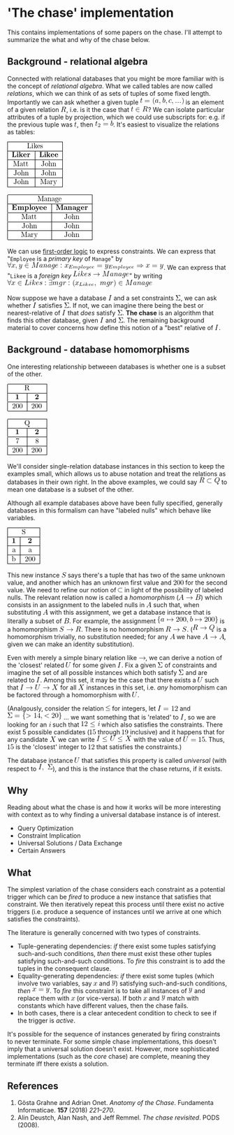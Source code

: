 
<!--
    To generate the readme, run:

    docker run -ti --rm -v DOLLARSIGN(pwd):/test/usr maltegruber/readme-tex:1.0.0

    see: https://github.com/MalteGruber/readme-tex

-->



# 'The chase' implementation

This contains implementations of some papers on the chase. I'll attempt to summarize the what and why of the chase below.

## Background - relational algebra

Connected with relational databases that you might be more familiar with is the concept of *relational algebra*. What we called tables are now called *relations*, which we can think of as sets of tuples of some fixed length. Importantly we can ask whether a given tuple ![t=(a,b, c, ...)](doc/teximg/tex_img_0_AZYOO.png) is an element of a given relation ![R](doc/teximg/tex_img_1_QVMLP.png), i.e. is it the case that ![t \in R](doc/teximg/tex_img_2_V5HA4.png)? We can isolate particular attributes of a tuple by projection, which we could use subscripts for: e.g. if the previous tuple was ![t](doc/teximg/tex_img_3_C9RXS.png), then ![t_2 = b](doc/teximg/tex_img_4_KIN9D.png). It's easiest to visualize the relations as tables:


![\begin{tabular}{ |c|c| } \hline \multicolumn{2}{ |c| }{Likes}   \\ \hline \textbf{Liker}  & \textbf{Likee}\\ \hline Matt            & John          \\ \hline John            & John          \\ \hline John            & Mary          \\ \hline\end{tabular}](doc/teximg/tex_img_5_MEP8V.png)


![\begin{tabular}{ |c|c| } \hline \multicolumn{2}{ |c| }{Manage}   \\ \hline \textbf{Employee}  & \textbf{Manager}\\ \hline Matt            & John          \\ \hline John            & John          \\ \hline Mary            & John          \\ \hline\end{tabular}](doc/teximg/tex_img_6_6YDI0.png)


We can use [first-order logic](https://www.javatpoint.com/first-order-logic-in-artificial-intelligence) to express constraints. We can express that "`Employee` is a *primary key* of `Manage`" by ![\forall x, y \in Manage: x_{Employee}=y_{Employee} \Rightarrow x=y](doc/teximg/tex_img_7_H6360.png). We can express that "`Likee` is a *foreign key* ![Likes \rightarrow Manage](doc/teximg/tex_img_8_HIHMC.png)" by writing ![\forall x \in Likes: \exists mgr: (x_{Likee},\ mgr) \in {Manage}](doc/teximg/tex_img_9_BUFZR.png)

Now suppose we have a database ![I](doc/teximg/tex_img_10_HSFJ7.png) and a set constraints ![\Sigma](doc/teximg/tex_img_11_XGF3X.png), we can ask whether ![I](doc/teximg/tex_img_12_V0Y9J.png) satisfies ![\Sigma](doc/teximg/tex_img_13_C4F5E.png). If not, we can imagine there being the best or nearest-relative of ![I](doc/teximg/tex_img_14_JI8BN.png) that *does* satisfy ![\Sigma](doc/teximg/tex_img_15_G4RMU.png). **The chase** is an algorithm that finds this other database, given ![I](doc/teximg/tex_img_16_D1AHH.png) and ![\Sigma](doc/teximg/tex_img_17_I0HBU.png). The remaining background material to cover concerns how define this notion of a "best" relative of ![I](doc/teximg/tex_img_18_BOK88.png).

## Background - database homomorphisms

One interesting relationship betweeen databases is whether one is a subset of the other.

![\begin{tabular}{ |c|c| } \hline \multicolumn{2}{ |c| }{R}   \\ \hline \textbf{1}  & \textbf{2}\\ \hline 200            & 200          \\ \hline\end{tabular}](doc/teximg/tex_img_19_8ZJCW.png)

![\begin{tabular}{ |c|c| } \hline \multicolumn{2}{ |c| }{Q} \\ \hline \textbf{1}  & \textbf{2}  \\ \hline 7              & 8        \\ \hline 200            & 200      \\ \hline\end{tabular}](doc/teximg/tex_img_20_5HECF.png)


We'll consider single-relation database instances in this section to keep the examples small, which allows us to abuse notation and treat the relations as databases in their own right. In the above examples, we could say ![R \subset Q](doc/teximg/tex_img_21_GTC47.png) to mean one database is a subset of the other.

Although all example databases above have been fully specified, generally databases in this formalism can have "labeled nulls" which behave like variables.


![\begin{tabular}{ |c|c| } \hline \multicolumn{2}{ |c| }{S} \\ \hline \textbf{1}  & \textbf{2}  \\ \hline a            & a        \\ \hline b            & 200      \\ \hline\end{tabular}](doc/teximg/tex_img_22_IE4WZ.png)

This new instance ![S](doc/teximg/tex_img_23_JCT7X.png) says there's a tuple that has two of the same unknown value, and another which has an unknown first value and ![200](doc/teximg/tex_img_24_Z778H.png) for the second value. We need to refine our notion of ![\subset](doc/teximg/tex_img_25_MD33T.png) in light of the possibility of labeled nulls. The relevant relation now is called a *homomorphism* (![A \rightarrow B](doc/teximg/tex_img_26_188WF.png)) which consists in an assignment to the labeled nulls in ![A](doc/teximg/tex_img_27_BP9BF.png) such that, when substituting ![A](doc/teximg/tex_img_28_C6DAM.png) with this assignment, we get a database instance that is literally a subset of ![B](doc/teximg/tex_img_29_VU9A2.png). For example, the assignment ![\{a \mapsto 200, b \mapsto 200\}](doc/teximg/tex_img_30_04CB1.png) is a homomorphism ![S \rightarrow R](doc/teximg/tex_img_31_MY4YE.png). There is no homomorphism ![R \rightarrow S](doc/teximg/tex_img_32_ATV1U.png). (![R \rightarrow Q](doc/teximg/tex_img_33_IF8SZ.png) is a homomorphism trivially, no substitution needed; for any ![A](doc/teximg/tex_img_34_VGJFD.png) we have ![A \rightarrow A](doc/teximg/tex_img_35_L22SQ.png), given we can make an identity substitution).

Even with merely a simple binary relation like ![\rightarrow](doc/teximg/tex_img_36_K7S1A.png), we can derive a notion of the 'closest' related ![U](doc/teximg/tex_img_37_MQXYQ.png) for some given ![I](doc/teximg/tex_img_38_I1M6D.png). Fix a given ![\Sigma](doc/teximg/tex_img_39_DI0R4.png) of constraints and imagine the set of all possible instances which both satisfy ![\Sigma](doc/teximg/tex_img_40_36LWE.png) and are related to ![I](doc/teximg/tex_img_41_F5YMQ.png). Among this set, it may be the case that there exists a ![U](doc/teximg/tex_img_42_0SB2C.png) such that ![I \rightarrow U \rightarrow X](doc/teximg/tex_img_43_R23V4.png) for all ![X](doc/teximg/tex_img_44_SJ6TO.png) instances in this set, i.e. *any* homomorphism can be factored through a homomorphism with ![U](doc/teximg/tex_img_45_JQUQF.png).

(Analgously, consider the relation ![\le](doc/teximg/tex_img_46_TWO4V.png) for integers, let ![I=12](doc/teximg/tex_img_47_IYWV6.png) and ![\Sigma = \{> 14, < 20\}](doc/teximg/tex_img_48_S5IES.png) ... we want something that is 'related' to ![I](doc/teximg/tex_img_49_MB45X.png), so we are looking for an ![i](doc/teximg/tex_img_50_1CO32.png) such that ![12 \le i](doc/teximg/tex_img_51_V85Y9.png) which also satisfies the constraints. There exist 5 possible candidates (![15](doc/teximg/tex_img_52_CWGSG.png) through ![19](doc/teximg/tex_img_53_OTNNT.png) inclusive) and it happens that for any candidate ![X](doc/teximg/tex_img_54_30OIY.png) we can write ![I \le U \le X](doc/teximg/tex_img_55_PK5GG.png) with the value of ![U=15](doc/teximg/tex_img_56_G7397.png). Thus, ![15](doc/teximg/tex_img_57_AKR5K.png) is the 'closest' integer to ![12](doc/teximg/tex_img_58_4ZCIL.png) that satisfies the constraints.)

The database instance ![U](doc/teximg/tex_img_59_8P4SS.png) that satisfies this property is called *universal* (with respect to ![I,\  \Sigma](doc/teximg/tex_img_60_6UKBG.png)), and this is the instance that the chase returns, if it exists.

## Why
Reading about what the chase is and how it works will be more interesting with context as to why finding a universal database instance is of interest.
- Query Optimization
- Constraint Implication
- Universal Solutions / Data Exchange
- Certain Answers


## What
The simplest variation of the chase considers each constraint as a potential trigger which can be *fired* to produce a new instance that satisfies that constraint. We then iteratively repeat this process until there exist no active triggers (i.e. produce a sequence of instances until we arrive at one which satisfies the constraints).

The literature is generally concerned with two types of constraints.
- Tuple-generating dependencies: *if* there exist some tuples satisfying such-and-such conditions, *then* there must exist these other tuples satisfying such-and-such conditions. To *fire* this constraint is to add the tuples in the consequent clause.
- Equality-generating dependencies: *if* there exist some tuples (which involve two variables, say ![x](doc/teximg/tex_img_61_795QF.png) and ![y](doc/teximg/tex_img_62_FNQ49.png)) satisfying such-and-such conditions, *then* ![x=y](doc/teximg/tex_img_63_AMAT6.png). To *fire* this constraint is to take all instances of ![y](doc/teximg/tex_img_64_ATUZC.png) and replace them with ![x](doc/teximg/tex_img_65_DR6RO.png) (or vice-versa). If both ![x](doc/teximg/tex_img_66_HI8RT.png) and ![y](doc/teximg/tex_img_67_DW3GY.png) match with constants which have different values, then the chase fails.
- In both cases, there is a clear antecedent condition to check to see if the trigger is *active*.

It's possible for the sequence of instances generated by firing constraints to never terminate. For some simple chase implementations, this doesn't imply that a universal solution doesn't exist. However, more sophisticated implementations (such as the *core* chase) are complete, meaning they terminate iff there exists a solution.

## References
1. Gösta Grahne and Adrian Onet. *Anatomy of the Chase*. Fundamenta Informaticae. **157** (2018) *221–270*.
2. Alin Deustch, Alan Nash, and Jeff Remmel. *The chase revisited*. PODS (2008).